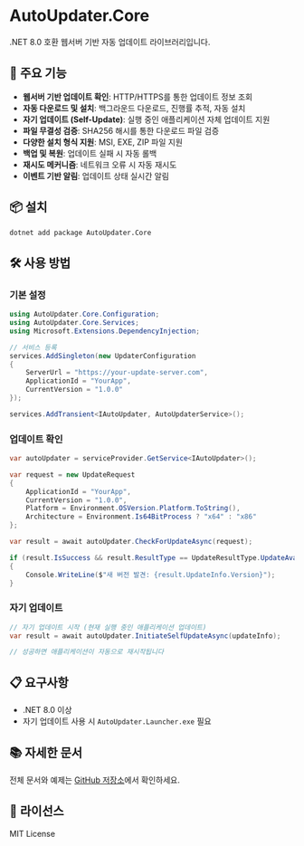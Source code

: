 # AutoUpdater.Core

.NET 8.0 호환 웹서버 기반 자동 업데이트 라이브러리입니다.

## 🚀 주요 기능

- **웹서버 기반 업데이트 확인**: HTTP/HTTPS를 통한 업데이트 정보 조회
- **자동 다운로드 및 설치**: 백그라운드 다운로드, 진행률 추적, 자동 설치
- **자기 업데이트 (Self-Update)**: 실행 중인 애플리케이션 자체 업데이트 지원
- **파일 무결성 검증**: SHA256 해시를 통한 다운로드 파일 검증
- **다양한 설치 형식 지원**: MSI, EXE, ZIP 파일 지원
- **백업 및 복원**: 업데이트 실패 시 자동 롤백
- **재시도 메커니즘**: 네트워크 오류 시 자동 재시도
- **이벤트 기반 알림**: 업데이트 상태 실시간 알림

## 📦 설치

```bash
dotnet add package AutoUpdater.Core
```

## 🛠️ 사용 방법

### 기본 설정

```csharp
using AutoUpdater.Core.Configuration;
using AutoUpdater.Core.Services;
using Microsoft.Extensions.DependencyInjection;

// 서비스 등록
services.AddSingleton(new UpdaterConfiguration
{
    ServerUrl = "https://your-update-server.com",
    ApplicationId = "YourApp",
    CurrentVersion = "1.0.0"
});

services.AddTransient<IAutoUpdater, AutoUpdaterService>();
```

### 업데이트 확인

```csharp
var autoUpdater = serviceProvider.GetService<IAutoUpdater>();

var request = new UpdateRequest
{
    ApplicationId = "YourApp",
    CurrentVersion = "1.0.0",
    Platform = Environment.OSVersion.Platform.ToString(),
    Architecture = Environment.Is64BitProcess ? "x64" : "x86"
};

var result = await autoUpdater.CheckForUpdateAsync(request);

if (result.IsSuccess && result.ResultType == UpdateResultType.UpdateAvailable)
{
    Console.WriteLine($"새 버전 발견: {result.UpdateInfo.Version}");
}
```

### 자기 업데이트

```csharp
// 자기 업데이트 시작 (현재 실행 중인 애플리케이션 업데이트)
var result = await autoUpdater.InitiateSelfUpdateAsync(updateInfo);

// 성공하면 애플리케이션이 자동으로 재시작됩니다
```

## 📋 요구사항

- .NET 8.0 이상
- 자기 업데이트 사용 시 `AutoUpdater.Launcher.exe` 필요

## 📚 자세한 문서

전체 문서와 예제는 [GitHub 저장소](https://github.com/your-repo/AutoUpdater)에서 확인하세요.

## 📄 라이선스

MIT License 